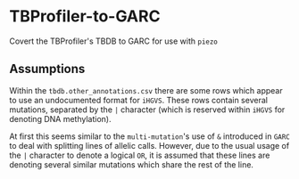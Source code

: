 # TBProfiler-to-GARC
Covert the TBProfiler's TBDB to GARC for use with `piezo`


## Assumptions
Within the `tbdb.other_annotations.csv` there are some rows which appear to use an undocumented format for `iHGVS`. These rows contain several mutations, separated by the `|` character (which is reserved within `iHGVS` for denoting DNA methylation).

At first this seems similar to the `multi-mutation`'s use of `&` introduced in `GARC` to deal with splitting lines of allelic calls. However, due to the usual usage of the `|` character to denote a logical `OR`, it is assumed that these lines are denoting several similar mutations which share the rest of the line.